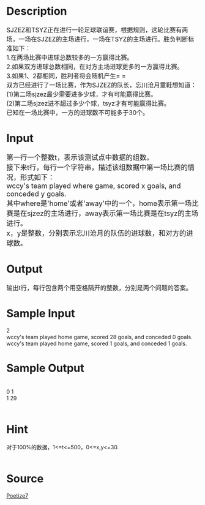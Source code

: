 
# Description

<div class="content"><p><span style="font-size: medium">SJZEZ和TSYZ正在进行一轮足球联谊赛，根据规则，这轮比赛有两场，一场在SJZEZ的主场进行，一场在TSYZ的主场进行。胜负判断标准如下：<br/>
1.在两场比赛中进球总数较多的一方赢得比赛。<br/>
2.如果双方进球总数相同，在对方主场进球更多的一方赢得比赛。<br/>
3.如果1、2都相同，胜利者将会随机产生= =<br/>
双方已经进行了一场比赛，作为SJZEZ的队长，忘川沧月童鞋想知道：<br/>
(1)第二场sjzez最少需要进多少球，才有可能赢得比赛。<br/>
(2)第二场sjzez进不超过多少个球，tsyz才有可能赢得比赛。<br/>
已知在一场比赛中，一方的进球数不可能多于30个。<br/>
</span></p></div>

# Input

<div class="content"><p><font size="4">第一行一个整数t，表示该测试点中数据的组数。<br/>
接下来t行，每行一个字符串，描述该组数据中第一场比赛的情况，形式如下：<br/>
wccy&#39;s team played where game, scored x goals, and conceded y goals.<br/>
其中where是&#39;home&#39;或者&#39;away&#39;中的一个，home表示第一场比赛是在sjzez的主场进行，away表示第一场比赛是在tsyz的主场进行。<br/>
x，y是整数，分别表示忘川沧月的队伍的进球数，和对方的进球数。</font></p></div>

# Output

<div class="content"><p><span style="font-size: medium">输出t行，每行包含两个用空格隔开的整数，分别是两个问题的答案。</span></p></div>

# Sample Input

<div class="content"><span class="sampledata">2<br/>
wccy&#39;s team played home game, scored 28 goals, and conceded 0 goals.<br/>
wccy&#39;s team played home game, scored 1 goals, and conceded 1 goals.<br/>
</span></div>

# Sample Output

<div class="content"><span class="sampledata"><br/>
0 1<br/>
1 29<br/>
<br/>
</span></div>

# Hint

<div class="content"><p></p><p>对于100%的数据，1&lt;=t&lt;=500，0&lt;=x,y&lt;=30.<br/><br/>
</p><p></p></div>

# Source

<div class="content"><p><a href="problemset.php?search=Poetize7">Poetize7</a></p></div>

